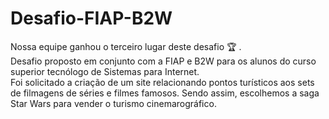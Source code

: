 # Desafio-FIAP-B2W
Nossa equipe ganhou o terceiro lugar deste desafio :trophy: .<br>
Desafio proposto em conjunto com a FIAP e B2W para os alunos do curso superior tecnólogo de Sistemas para Internet.<br>
Foi solicitado a criação de um site relacionando pontos turísticos aos sets de filmagens de séries e filmes famosos. Sendo assim, escolhemos a saga Star Wars para vender o turismo cinemarográfico.
